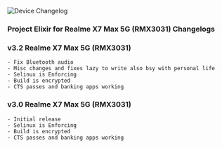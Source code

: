 ![Device Changelog](https://i.imgur.com/C0Wcdr5.png)

### Project Elixir for Realme X7 Max 5G (RMX3031) Changelogs

### v3.2 Realme X7 Max 5G (RMX3031)
```
- Fix Bluetooth audio
- Misc changes and fixes lazy to write also bsy with personal life
- Selinux is Enforcing
- Build is encrypted
- CTS passes and banking apps working
```

### v3.0 Realme X7 Max 5G (RMX3031)
```
- Initial release
- Selinux is Enforcing
- Build is encrypted
- CTS passes and banking apps working
```
